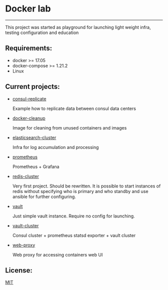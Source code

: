 # Docker lab
---

This project was started as playground for launching light weight infra, testing configuration and education

## Requirements:

* docker >= 17.05
* docker-compose >= 1.21.2
* Linux

## Current projects:

* [consul-replicate](/consul-replicate)
  
  Example how to replicate data between consul data centers

* [docker-cleanup](/docker-cleanup)

  Image for cleaning from unused containers and images

* [elasticsearch-cluster](/elasticsearch-cluster)

  Infra for log accumulation and processing

* [prometheus](/prometheus)

  Prometheus + Grafana

* [redis-cluster](/redis-cluster)

  Very first project. Should be rewritten. It is possible to start instances of redis without specifying who is primary and who standby and use ansible for further configuring.

* [vault](/vault)

  Just simple vault instance. Require no config for launching.

* [vault-cluster](/vault-cluster)

  Consul cluster + prometheus statsd exporter + vault cluster

* [web-proxy](/web-proxy)

  Web proxy for accessing containers web UI

## License:

[MIT](/LICENSE) 
